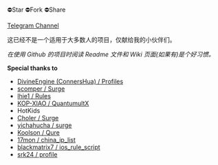 ⛔️Star ⛔️Fork ⛔️Share

[Telegram Channel](https://t.me/DivineEngine)

这已经不是一个适用于大多数人的项目，仅献给我的小伙伴们。

*在使用 Github 的项目时阅读 Readme 文件和 Wiki 页面(如果有)是个好习惯。*

**Special thanks to**

- [DivineEngine (ConnersHua) / Profiles ](https://github.com/DivineEngine/Profiles/tree/master)
- [scomper / Surge](https://github.com/scomper/Surge)
- [lhie1 / Rules](https://github.com/lhie1/Rules)
- [KOP-XIAO / QuantumultX](https://github.com/KOP-XIAO/QuantumultX)
- HotKids
- [Choler / Surge](https://github.com/Choler/Surge)
- [yichahucha / surge](https://github.com/yichahucha/surge)
- [Koolson / Qure](https://github.com/Koolson/Qure)
- [17mon / china_ip_list](https://github.com/17mon/china_ip_list)
- [blackmatrix7 / ios_rule_script](https://github.com/blackmatrix7/ios_rule_script)
- [srk24 / profile](https://github.com/srk24/profile)
